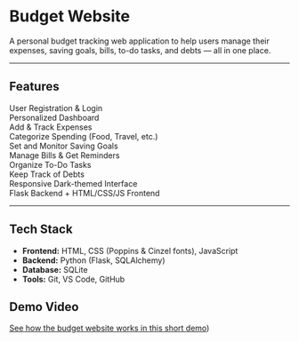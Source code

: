 #  Budget Website

A personal budget tracking web application to help users manage their expenses, saving goals, bills, to-do tasks, and debts — all in one place.

---

## Features

 User Registration & Login  
 Personalized Dashboard  
 Add & Track Expenses  
 Categorize Spending (Food, Travel, etc.)  
 Set and Monitor Saving Goals  
 Manage Bills & Get Reminders  
 Organize To-Do Tasks  
 Keep Track of Debts  
 Responsive Dark-themed Interface  
 Flask Backend + HTML/CSS/JS Frontend

---

##  Tech Stack

- **Frontend:** HTML, CSS (Poppins & Cinzel fonts), JavaScript
- **Backend:** Python (Flask, SQLAlchemy)
- **Database:** SQLite
- **Tools:** Git, VS Code, GitHub


##  Demo Video  
[See how the budget website works in this short demo](https://drive.google.com/file/d/16huB8HVS4OQa4SHWUrlruN-KcMmR5OnI/view?usp=sharing))
